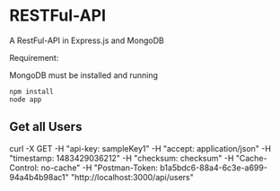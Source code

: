 RESTFul-API
===========

A RestFul-API in Express.js and MongoDB

Requirement:

MongoDB must be installed and running

```
npm install
node app
```

## Get all Users
curl -X GET -H "api-key: sampleKey1" -H "accept: application/json" -H "timestamp: 1483429036212" -H "checksum: checksum" -H "Cache-Control: no-cache" -H "Postman-Token: b1a5bdc6-88a4-6c3e-a699-94a4b4b98ac1" "http://localhost:3000/api/users"